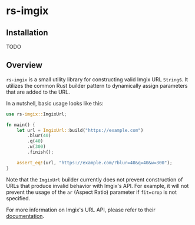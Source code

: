# rs-imgix

## Installation

TODO

## Overview

`rs-imgix` is a small utility library for constructing valid Imgix URL
`String`s. It utilizes the common Rust builder pattern to dynamically assign
parameters that are added to the URL.

In a nutshell, basic usage looks like this:

```rust
use rs-imgix::ImgixUrl;

fn main() {
    let url = ImgixUrl::build("https://example.com")
        .blur(40)
        .q(40)
        .w(300)
        .finish();

    assert_eq!(url, "https://example.com/?blur=40&q=40&w=300");
}
```

Note that the `ImgixUrl` builder currently does not prevent construction of
URLs that produce invalid behavior with Imgix's API. For example, it will not
prevent the usage of the `ar` (Aspect Ratio) parameter if `fit=crop` is not
specified.

For more information on Imgix's URL API, please refer to their
[documentation](https://docs.imgix.com/apis/url).
